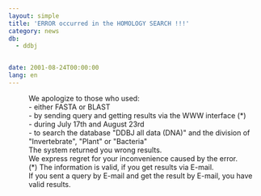 ```yaml
---
layout: simple
title: 'ERROR occurred in the HOMOLOGY SEARCH !!!'
category: news
db:
  - ddbj


date: 2001-08-24T00:00:00
lang: en
---
```


<dd>We apologize to those who used:<br>
<dd>- either FASTA or BLAST<br>
<dd>- by sending query and getting results via the WWW interface (*)<br>
<dd>- during July 17th and August 23rd<br>
<dd>- to search the database "DDBJ all data (DNA)" and the division of "Invertebrate", "Plant" or "Bacteria"<br>
<dd>The system returned you wrong results.<br>
<dd>We express regret for your inconvenience caused by the error.<br>
<dd>(*) The information is valid, if you get results via E-mail.<br>
<dd>If you sent a query by E-mail and get the result by E-mail, you have valid results.</dd>
</dd>
</dd>
</dd>
</dd>
</dd>
</dd>
</dd>
</dd>
